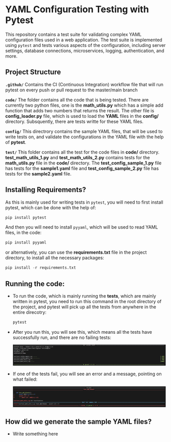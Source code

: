 # YAML Configuration Testing with Pytest

This repository contains a test suite for validating complex YAML configuration files used in a web application. The test suite is implemented using `pytest` and tests various aspects of the configuration, including server settings, database connections, microservices, logging, authentication, and more.

## Project Structure

**`
.github/
`**
Contains the CI (Continuous Integration) workflow file that will run pytest on every push or pull request to the master/main branch

**`
code/
`**
The folder contains all the code that is being tested. There are currently two python files, one is the **math_utils.py** which has a simple add function that adds two numbers that returns the result. The other file is **config_loader.py** file, which is used to load the **YAML** files in the **config/** directory. Subsquently, there are tests writte for these YAML files.


**`
config/
`**
This directrory contains the sample YAML files, that will be used to write tests on, and validate the configurations in the YAML file with the help of **pytest**.

**`
test/
`**
This folder contains all the test for the code files in **code/** directory. **test_math_utils_1.py** and **test_math_utils_2.py** contains tests for the **math_utils.py** file in the **code/** directory. The **test_config_sample_1.py** file has tests for the **sample1.yaml** file and **test_config_sample_2.py** file has tests for the **sample2.yaml** file.

## Installing Requirements?

As this is mainly used for writing tests in `pytest`, you will need to first install pytest, which can be done with the help of:

```python
pip install pytest
```

And then you will need to install `pyyaml`, which will be used to read YAML files, in the code:

```python
pip install pyyaml
```

or alternatively, you can use the **requirements.txt** file in the project directory, to install all the necessary packages:

```python
pip install -r requirements.txt
```

## Running the code:

- To run the code, which is mainly running the **tests**, which are mainly written in pytest, you need to run this command in the root directory of the project, and pytest will pick up all the tests from anywhere in the entire direcotry:

    ```Python
    pytest
    ```

- After you run this, you will see this, which means all the tests have successfully run, and there are no failing tests:

    ![test-success-image](/static/test-success.png)

- If one of the tests fail, you will see an error and a message, pointing on what failed:

    ![test-fail-image](/static/test-fail.png)

## How did we generate the sample YAML files?

- Write something here